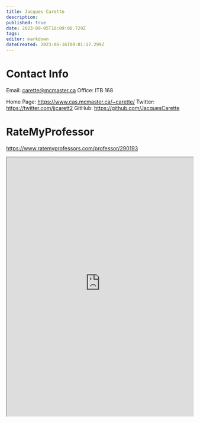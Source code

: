 ```yaml
---
title: Jacques Carette
description: 
published: true
date: 2023-09-05T18:09:06.729Z
tags: 
editor: markdown
dateCreated: 2023-06-16T00:01:17.299Z
---
```


# Contact Info
Email: carette@mcmaster.ca
Office: ITB 168

Home Page: https://www.cas.mcmaster.ca/~carette/
Twitter: https://twitter.com/jjcarett2
GitHub: https://github.com/JacquesCarette

# RateMyProfessor
https://www.ratemyprofessors.com/professor/290193
<iframe src="https://www.ratemyprofessors.com/professor/290193" title="RateMyProfessors" width=100% height=700px />